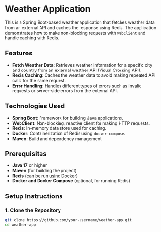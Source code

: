 # Weather Application

This is a Spring Boot-based weather application that fetches weather data from an external API and caches the response using Redis. The application demonstrates how to make non-blocking requests with `WebClient` and handle caching with Redis.

## Features
- **Fetch Weather Data**: Retrieves weather information for a specific city and country from an external weather API (Visual Crossing API).
- **Redis Caching**: Caches the weather data to avoid making repeated API calls for the same request.
- **Error Handling**: Handles different types of errors such as invalid requests or server-side errors from the external API.

## Technologies Used
- **Spring Boot**: Framework for building Java applications.
- **WebClient**: Non-blocking, reactive client for making HTTP requests.
- **Redis**: In-memory data store used for caching.
- **Docker**: Containerization of Redis using `docker-compose`.
- **Maven**: Build and dependency management.

## Prerequisites
- **Java 17** or higher
- **Maven** (for building the project)
- **Redis** (can be run using Docker)
- **Docker and Docker Compose** (optional, for running Redis)

## Setup Instructions

### 1. Clone the Repository

```bash
git clone https://github.com/your-username/weather-app.git
cd weather-app
